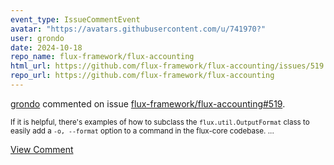 ```yaml
---
event_type: IssueCommentEvent
avatar: "https://avatars.githubusercontent.com/u/741970?"
user: grondo
date: 2024-10-18
repo_name: flux-framework/flux-accounting
html_url: https://github.com/flux-framework/flux-accounting/issues/519
repo_url: https://github.com/flux-framework/flux-accounting
---
```


<a href='https://github.com/grondo' target='_blank'>grondo</a> commented on issue <a href='https://github.com/flux-framework/flux-accounting/issues/519' target='_blank'>flux-framework/flux-accounting#519</a>.

<small>If it is helpful, there's examples of how to subclass the `flux.util.OutputFormat` class to easily add a `-o, --format` option to a command in the flux-core codebase....</small>

<a href='https://github.com/flux-framework/flux-accounting/issues/519' target='_blank'>View Comment</a>